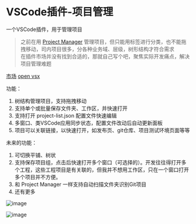 # VSCode插件-项目管理
一个VSCode插件，用于管理项目

> 之前在用 [Project Manager](https://github.com/alefragnani/vscode-project-manager) 管理项目，但只能用标签进行分类，也不能拖拽移动，司内项目很多，分各种业务域、层级，树形结构才符合需求  
> 在插件市场并没有找到合适的，那就自己写个吧，聚焦实际开发痛点，解决项目管理难题  

[市场](https://marketplace.visualstudio.com/items?itemName=qcqx.qcqx-project-manage) [open vsx](https://open-vsx.org/extension/qcqx/qcqx-project-manage)

功能：
1. 树结构管理项目，支持拖拽移动  
2. 支持单个或批量保存文件夹、工作区，并快速打开  
3. 支持打开 project-list.json 配置文件快速编辑  
4. 多窗口、类VSCode应用同步状态，配置文件改动后自动更新面板  
5. 项目可以关联链接，以快速打开，如发布页、git仓库、项目测试环境页面等等  

未来的功能：
1. 可切换平铺、树状
2. 支持保存项目组，点击后快速打开多个窗口（可选择的）。开发往往得打开多个工程，这些工程项目是有关联的，但我并不想用工作区，只在一个窗口打开多个项目并不方便。  
3. 和 Project Manager 一样支持自动扫描文件夹识别Git项目  
4. 还有更多  

![image](https://github.com/user-attachments/assets/579c8b98-d6ef-4013-8da2-55596683dfa6)

![image](https://github.com/user-attachments/assets/ac1409bc-80a1-41ba-a45f-b02a2268747e)












